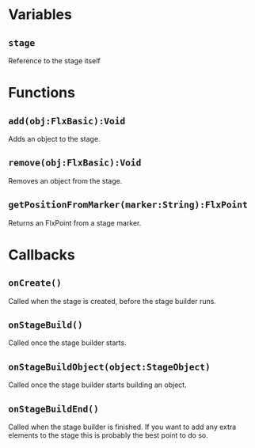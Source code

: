 # Variables
## `stage`
Reference to the stage itself

# Functions
## `add(obj:FlxBasic):Void`
Adds an object to the stage.

## `remove(obj:FlxBasic):Void`
Removes an object from the stage.

## `getPositionFromMarker(marker:String):FlxPoint`
Returns an FlxPoint from a stage marker.

# Callbacks
## `onCreate()`
Called when the stage is created, before the stage builder runs.

## `onStageBuild()`
Called once the stage builder starts.

## `onStageBuildObject(object:StageObject)`
Called once the stage builder starts building an object.

## `onStageBuildEnd()`
Called when the stage builder is finished. If you want to add any extra elements to the stage this is probably the best point to do so.